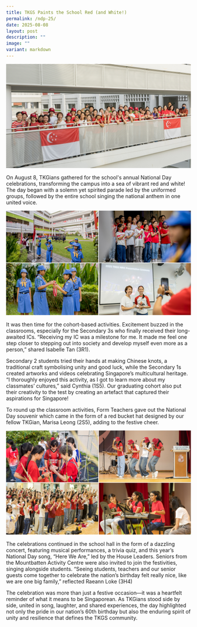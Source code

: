 ```yaml
---
title: TKGS Paints the School Red (and White!)
permalink: /ndp-25/
date: 2025-08-08
layout: post
description: ""
image: ""
variant: markdown
---
```

<img src="/images/Sparkling_Moment/2025/NDP_Hero.png">
<p>On August 8, TKGians gathered for the school's annual National Day celebrations, transforming the campus into a sea of vibrant red and white! The day began with a solemn yet spirited parade led by the uniformed groups, followed by the entire school singing the national anthem in one united voice.</p>
<img src="/images/Sparkling_Moment/2025/NDP_1.png">
<p>It was then time for the cohort-based activities. Excitement buzzed in the classrooms, especially for the Secondary 3s who finally received their long-awaited ICs. “Receiving my IC was a milestone for me. It made me feel one step closer to stepping out into society and develop myself even more as a person,” shared Isabelle Tan (3R1).</p> 

<p>Secondary 2 students tried their hands at making Chinese knots, a traditional craft symbolising unity and good luck, while the Secondary 1s created artworks and videos celebrating Singapore’s multicultural heritage. “I thoroughly enjoyed this activity, as I got to learn more about my classmates’ cultures,” said Cynthia (1S5). Our graduating cohort also put their creativity to the test by creating an artefact that captured their aspirations for Singapore!</p>

<p>To round up the classroom activities, Form Teachers gave out the National Day souvenir which came in the form of a red bucket hat designed by our fellow TKGian, Marisa Leong (2S5), adding to the festive cheer.</p>
<img src="/images/Sparkling_Moment/2025/NDP_2.png">
<p>The celebrations continued in the school hall in the form of a dazzling concert, featuring musical performances, a trivia quiz, and this year’s National Day song, “Here We Are,” led by the House Leaders. Seniors from the Mountbatten Activity Centre were also invited to join the festivities, singing alongside students. “Seeing students, teachers and our senior guests come together to celebrate the nation’s birthday felt really nice, like we are one big family,” reflected Raeann Loke (3H4)</p>

<p>The celebration was more than just a festive occasion—it was a heartfelt reminder of what it means to be Singaporean. As TKGians stood side by side, united in song, laughter, and shared experiences, the day highlighted not only the pride in our nation’s 60th birthday but also the enduring spirit of unity and resilience that defines the TKGS community.</p>